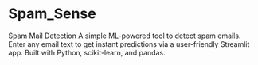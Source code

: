 # Spam_Sense
Spam Mail Detection A simple ML-powered tool to detect spam emails. Enter any email text to get instant predictions via a user-friendly Streamlit app. Built with Python, scikit-learn, and pandas.
